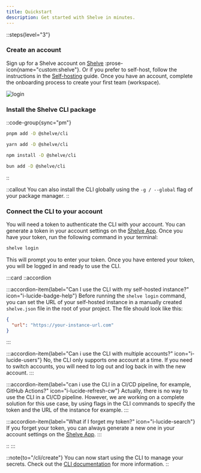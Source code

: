 ```yaml
---
title: Quickstart
description: Get started with Shelve in minutes.
---
```


::steps{level="3"}

### Create an account

Sign up for a Shelve account on [Shelve](https://app.shelve.cloud) :prose-icon{name="custom:shelve"}.
Or if you prefer to self-host, follow the instructions in the [Self-hosting](/self-hosting/docker) guide.
Once you have an account, complete the onboarding process to create your first team (workspace).

![login](/docs/login.png)

### Install the Shelve CLI package

::code-group{sync="pm"}

```bash [pnpm]
pnpm add -D @shelve/cli
```

```bash [yarn]
yarn add -D @shelve/cli
```

```bash [npm]
npm install -D @shelve/cli
```

```bash [bun]
bun add -D @shelve/cli
```

::

::callout
You can also install the CLI globally using the `-g / --global` flag of your package manager.
::

### Connect the CLI to your account

You will need a token to authenticate the CLI with your account. You can generate a token in your account settings on the [Shelve App](https://app.shelve.cloud/user/tokens).
Once you have your token, run the following command in your terminal:

```bash [terminal]
shelve login
```

This will prompt you to enter your token. Once you have entered your token, you will be logged in and ready to use the CLI.

:::card
::accordion

:::accordion-item{label="Can I use the CLI with my self-hosted instance?" icon="i-lucide-badge-help"}
Before running the `shelve login` command, you can set the URL of your self-hosted instance in a manually created `shelve.json` file in the root of your project. The file should look like this:

```json [shelve.json]
{
  "url": "https://your-instance-url.com"
}
```

:::

:::accordion-item{label="Can i use the CLI with multiple accounts?" icon="i-lucide-users"}
No, the CLI only supports one account at a time. If you need to switch accounts, you will need to log out and log back in with the new account.
:::

:::accordion-item{label="can i use the CLI in a CI/CD pipeline, for example, GitHub Actions?" icon="i-lucide-refresh-cw"}
Actually, there is no way to use the CLI in a CI/CD pipeline. However, we are working on a complete solution for this use case, by using flags in the CLI commands to specify the token and the URL of the instance for example.
:::

:::accordion-item{label="What if I forget my token?" icon="i-lucide-search"}
If you forget your token, you can always generate a new one in your account settings on the [Shelve App](https://app.shelve.cloud/user/tokens).
:::

::
:::

::note{to="/cli/create"}
You can now start using the CLI to manage your secrets. Check out the [CLI documentation](/cli) for more information.
::
